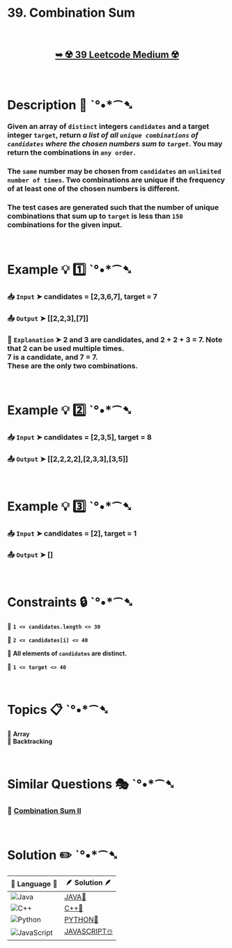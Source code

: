 # 39. Combination Sum

</br>

<h2 align="center"> 

<a href="https://leetcode.com/problems/combination-sum/description/"><strong>➥ ☢️ 39 Leetcode Medium ☢️ </strong></a>
</h2>

</br>

# Description 📜 ˋ°•*⁀➷

### Given an array of `distinct` integers `candidates` and a target integer `target`, return *a list of all `unique combinations` of `candidates` where the chosen numbers sum to `target`*. You may return the combinations in `any order`.

### The `same` number may be chosen from `candidates` an `unlimited number of times`. Two combinations are unique if the frequency of at least one of the chosen numbers is different.

### The test cases are generated such that the number of unique combinations that sum up to `target` is less than `150` combinations for the given input.

</br>

# Example 💡 1️⃣ ˋ°•*⁀➷

  ### 📥 `Input`  ➤  candidates = [2,3,6,7], target = 7

  ### 📤 `Output`  ➤ [[2,2,3],[7]]

  ### 🔦 `Explanation`  ➤ 2 and 3 are candidates, and 2 + 2 + 3 = 7. Note that 2 can be used multiple times.</br> 7 is a candidate, and 7 = 7.</br> These are the only two combinations.

</br>

# Example 💡 2️⃣ ˋ°•*⁀➷

  ### 📥 `Input` ➤ candidates = [2,3,5], target = 8

  ### 📤 `Output`  ➤ [[2,2,2,2],[2,3,3],[3,5]]


</br>

# Example 💡 3️⃣ ˋ°•*⁀➷

  ### 📥 `Input` ➤ candidates = [2], target = 1

  ### 📤 `Output`  ➤  []

</br>

# Constraints 🔒 ˋ°•*⁀➷

🔹 **`1 <= candidates.length <= 30`** </br>

🔹 **`2 <= candidates[i] <= 40`** </br>

🔹 **All elements of `candidates` are distinct.** </br>

🔹 **`1 <= target <= 40`** </br>

</br>

# Topics 📋 ˋ°•*⁀➷

🔸 **Array**  </br>
🔸 **Backtracking**  </br>

</br>

# Similar Questions 🎭 ˋ°•*⁀➷

### 💎 [Combination Sum II](https://github.com/Prakhar-002/LEETCODE/tree/main/%F0%9F%93%9C%20Daily%20Challange%20%F0%9F%92%A1/08%20August%20%F0%9F%8F%B5%EF%B8%8F%202024/13%20-%2008%20-%202024%20---%2040.%20Combination%20Sum%20II%20%E2%98%83%EF%B8%8F%20%F0%9F%8D%81%20%F0%9F%8D%B0%20%F0%9F%8E%B2)


</br>

# Solution ✏️ ˋ°•*⁀➷

| 📒 Language 📒  | 🪶 Solution 🪶 |
| ------------- | ------------- |
|  ![Java](https://img.shields.io/badge/java-%23ED8B00.svg?style=for-the-badge&logo=openjdk&logoColor=white)  | [JAVA🍁](https://github.com/Prakhar-002/LEETCODE/blob/main/%F0%9F%8E%AD%20LEVEL%20wise%20que%20with%20solution%20%F0%9F%8E%AF/%E2%98%A2%EF%B8%8F%20Medium%20%E2%98%A2%EF%B8%8F/%E2%98%A2%EF%B8%8F%20Medium%2039.%20Combination%20Sum%20%E2%98%83%EF%B8%8F%20%F0%9F%8D%81%20%F0%9F%8D%B0%20%F0%9F%8E%B2/%F0%9F%8D%81JAVA-39-CombinationSum.java) |
|  ![C++](https://img.shields.io/badge/c++-%2300599C.svg?style=for-the-badge&logo=c%2B%2B&logoColor=white)  | [C++🎲](https://github.com/Prakhar-002/LEETCODE/blob/main/%F0%9F%8E%AD%20LEVEL%20wise%20que%20with%20solution%20%F0%9F%8E%AF/%E2%98%A2%EF%B8%8F%20Medium%20%E2%98%A2%EF%B8%8F/%E2%98%A2%EF%B8%8F%20Medium%2039.%20Combination%20Sum%20%E2%98%83%EF%B8%8F%20%F0%9F%8D%81%20%F0%9F%8D%B0%20%F0%9F%8E%B2/%F0%9F%8E%B2CPP-39-CombinationSum.cpp)  |
|  ![Python](https://img.shields.io/badge/python-3670A0?style=for-the-badge&logo=python&logoColor=ffdd54)    | [PYTHON🍰](https://github.com/Prakhar-002/LEETCODE/blob/main/%F0%9F%8E%AD%20LEVEL%20wise%20que%20with%20solution%20%F0%9F%8E%AF/%E2%98%A2%EF%B8%8F%20Medium%20%E2%98%A2%EF%B8%8F/%E2%98%A2%EF%B8%8F%20Medium%2039.%20Combination%20Sum%20%E2%98%83%EF%B8%8F%20%F0%9F%8D%81%20%F0%9F%8D%B0%20%F0%9F%8E%B2/%F0%9F%8D%B0PYTHON-39-CombinationSum.py) |
| ![JavaScript](https://img.shields.io/badge/javascript-%23323330.svg?style=for-the-badge&logo=javascript&logoColor=%23F7DF1E)   | [JAVASCRIPT☃️](https://github.com/Prakhar-002/LEETCODE/blob/main/%F0%9F%8E%AD%20LEVEL%20wise%20que%20with%20solution%20%F0%9F%8E%AF/%E2%98%A2%EF%B8%8F%20Medium%20%E2%98%A2%EF%B8%8F/%E2%98%A2%EF%B8%8F%20Medium%2039.%20Combination%20Sum%20%E2%98%83%EF%B8%8F%20%F0%9F%8D%81%20%F0%9F%8D%B0%20%F0%9F%8E%B2/%E2%98%83%EF%B8%8FJAVASCRIPT-39-CombinationSum.js) |

